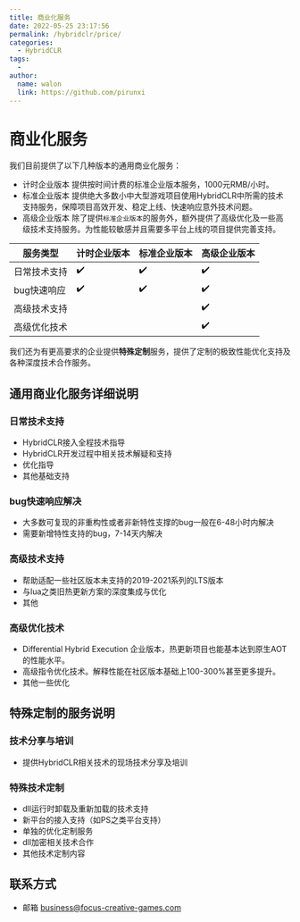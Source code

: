 ```yaml
---
title: 商业化服务
date: 2022-05-25 23:17:56
permalink: /hybridclr/price/
categories:
  - HybridCLR
tags:
  - 
author: 
  name: walon
  link: https://github.com/pirunxi
---
```


# 商业化服务

我们目前提供了以下几种版本的通用商业化服务：

- 计时企业版本 提供按时间计费的标准企业版本服务，1000元RMB/小时。
- 标准企业版本 提供绝大多数小中大型游戏项目使用HybridCLR中所需的技术支持服务，保障项目高效开发、稳定上线、快速响应意外技术问题。
- 高级企业版本 除了提供`标准企业版本`的服务外，额外提供了高级优化及一些高级技术支持服务。为性能较敏感并且需要多平台上线的项目提供完善支持。

| 服务类型 | 计时企业版本 | 标准企业版本| 高级企业版本 |
|-|-|-|-|
|日常技术支持|:heavy_check_mark:|:heavy_check_mark:| :heavy_check_mark: |
|bug快速响应|:heavy_check_mark:|:heavy_check_mark:| :heavy_check_mark: |
|高级技术支持|||:heavy_check_mark: |
|高级优化技术|||:heavy_check_mark: |

我们还为有更高要求的企业提供**特殊定制**服务，提供了定制的极致性能优化支持及各种深度技术合作服务。

## 通用商业化服务详细说明

### 日常技术支持

- HybridCLR接入全程技术指导
- HybridCLR开发过程中相关技术解疑和支持
- 优化指导
- 其他基础支持

### bug快速响应解决

- 大多数可复现的非重构性或者非新特性支撑的bug一般在6-48小时内解决
- 需要新增特性支持的bug，7-14天内解决

### 高级技术支持

- 帮助适配一些社区版本未支持的2019-2021系列的LTS版本
- 与lua之类旧热更新方案的深度集成与优化
- 其他

### 高级优化技术

- Differential Hybrid Execution 企业版本，热更新项目也能基本达到原生AOT的性能水平。
- 高级指令优化技术。解释性能在社区版本基础上100-300%甚至更多提升。
- 其他一些优化

## 特殊定制的服务说明

### 技术分享与培训

- 提供HybridCLR相关技术的现场技术分享及培训

### 特殊技术定制

- dll运行时卸载及重新加载的技术支持
- 新平台的接入支持（如PS之类平台支持）
- 单独的优化定制服务
- dll加密相关技术合作
- 其他技术定制内容

## 联系方式

- 邮箱 business@focus-creative-games.com


